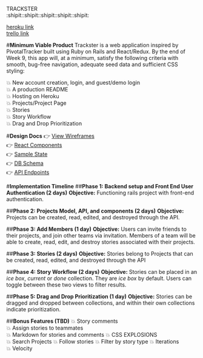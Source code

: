 TRACKSTER  
:shipit::shipit::shipit::shipit::shipit:

[heroku link](http:/www.trackster.com)  
[trello link](https://trello.com/b/5xpjhjV8/trackster)

#__Minimum Viable Product__
Trackster is a web application inspired by PivotalTracker built using Ruby on Rails and React/Redux. By the end of Week 9, this app will, at a minimum, satisfy the following criteria with smooth, bug-free navigation, adequate seed data and sufficient CSS styling:

:boom: New account creation, login, and guest/demo login  
:boom: A production README  
:boom: Hosting on Heroku  
:boom: Projects/Project Page  
:boom: Stories  
:boom: Story Workflow  
:boom: Drag and Drop Prioritization  

#__Design Docs__
:point_right: [View Wireframes](./wireframes)  
:point_right: [React Components](./component-hierarchy.md)  
:point_right: [Sample State](./sample-state.md)  
:point_right: [DB Schema](./schema.md)  
:point_right: [API Endpoints](./api-endpoints.md)  

#__Implementation Timeline__
##__Phase 1: Backend setup and Front End User Authentication (2 days)__
__Objective:__ Functioning rails project with front-end authentication.

##__Phase 2: Projects Model, API, and components (2 days)__
__Objective:__ Projects can be created, read, edited, and destroyed through the API.

##__Phase 3: Add Members  (1 day)__
__Objective:__ Users can invite friends to their projects, and join other teams via invitation. Members of a team will be able to create, read, edit, and destroy stories associated with their projects.

##__Phase 3: Stories (2 days)__
__Objective:__ Stories belong to Projects that can be created, read, edited, and destroyed through the API

##__Phase 4: Story Workflow (2 days)__
__Objective:__ Stories can be placed in an *ice box*, *current* or *done* collection. They are *ice box* by default. Users can toggle between these two views to filter results.

##__Phase 5: Drag and Drop Prioritization (1 day)__
__Objective:__ Stories can be dragged and dropped between collections, and within their own collections indicate prioritization.


##__Bonus Features (TBD)__
:boom: Story comments  
:boom: Assign stories to teammates  
:boom: Markdown for stories and comments
:boom: CSS EXPLOSIONS  
:boom: Search Projects
:boom: Follow stories
:boom: Filter by story type
:boom: Iterations  
:boom: Velocity  
